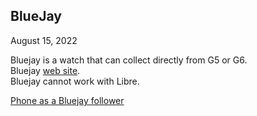 ## BlueJay  
August 15, 2022  
  
Bluejay is a watch that can collect directly from G5 or G6.  
Bluejay [web site](https://bluejay.website/).  
Bluejay cannot work with Libre.  
  
[Phone as a Bluejay follower](./Follow_Bluejay.md)  
